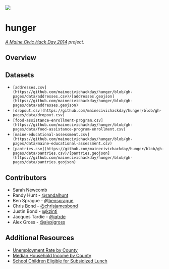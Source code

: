 ![](http://img.shields.io/badge/version-alpha-red.svg?style=flat)

hunger
======

_[A Maine Civic Hack Day 2014](http://www.civichack.me/2014/) project._

## Overview

## Datasets

- `[addresses.csv](https://github.com/mainecivichackday/hunger/blob/gh-pages/data/addresses.csv)/[addresses.geojson](https://github.com/mainecivichackday/hunger/blob/gh-pages/data/addresses.geojson)`
- `[dropout.csv](https://github.com/mainecivichackday/hunger/blob/gh-pages/data/dropout.csv)`
- `[food-assistance-enrollment-program.csv](https://github.com/mainecivichackday/hunger/blob/gh-pages/data/food-assistance-program-enrollment.csv)`
- `[maine-educational-assessment.csv](https://github.com/mainecivichackday/hunger/blob/gh-pages/data/maine-educational-assessment.csv)`
- `[pantries.csv](https://github.com/mainecivichackday/hunger/blob/gh-pages/data/pantries.csv)/[pantries.geojson](https://github.com/mainecivichackday/hunger/blob/gh-pages/data/pantries.geojson)`

## Contributors
- Sarah Newcomb
- Randy Hunt - [@randalhunt](https://twitter.com/randalhunt)
- Ben Sprague - [@bensprague](https://twitter.com/bensprague)
- Chris Bond - [@chrisjamesbond](http://github.com/chrisjamesbond)
- Justin Bond - [@kzinti](http://github.com/kzinti)
- Jacques Tardie - [@jqtrde](http://twitter.com/jqtrde)
- Alex Gross - [@alexjgross](http://github.com/alexjgross)

## Additional Resources
- [Unemployment Rate by County](http://datacenter.kidscount.org/data/tables/1569-unemployment?loc=21&loct=2#detailed/5/3284-3299/false/868,867,133,38,35/any/3345)
- [Median Household Income by County](http://datacenter.kidscount.org/data/tables/1568-median-household-income?loc=21&loct=2#detailed/5/3284-3299/false/868,867,133,38,35/any/3343)
- [School Children Eligible for Subsidized Lunch](http://datacenter.kidscount.org/data/tables/1566-school-children-eligible-for-subsidized-school-lunch?loc=21&loct=2#detailed/5/3284-3299/false/869,36,868,867,133/any/12834,3339)

